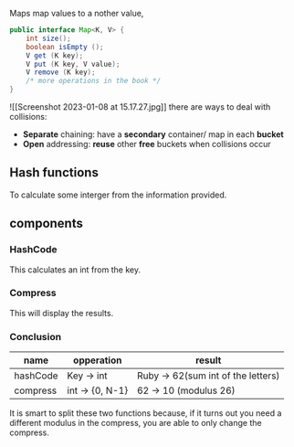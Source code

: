 Maps map values to a nother value, 
```java
public interface Map<K, V> {
	int size();
	boolean isEmpty ();
	V get (K key);
	V put (K key, V value);
	V remove (K key);
	/* more operations in the book */
}
```
![[Screenshot 2023-01-08 at 15.17.27.jpg]]
there are ways to deal with collisions: 
- **Separate** chaining: have a **secondary** container/ map in each **bucket**
- **Open** addressing: **reuse** other **free** buckets when collisions occur

## Hash functions
To calculate some interger from the information provided. 
## components
### HashCode
This calculates an int from the key. 
### Compress
This will display the results. 
### Conclusion
| name     | opperation      | result                             |
| -------- | --------------- | ---------------------------------- |
| hashCode | Key -> int      | Ruby -> 62(sum int of the letters) |
| compress | int -> {0, N-1} | 62 -> 10 (modulus 26)                                   |

It is smart to split these two functions because, if it turns out you need a different modulus in the compress, you are able to only change the compress. 